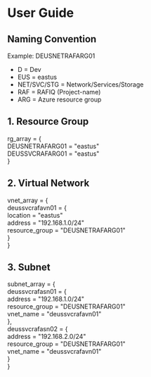 
# User Guide
###
## Naming Convention

Example: DEUSNETRAFARG01
- D = Dev
- EUS = eastus
- NET/SVC/STG = Network/Services/Storage
- RAF = RAFIQ (Project-name)
- ARG = Azure resource group

## 1. Resource Group

rg_array = {  
  DEUSNETRAFARG01 = "eastus"  
  DEUSSVCRAFARG01 = "eastus"   
  }

## 2. Virtual Network

vnet_array = {  
  deussvcrafavn01 = {  
    location       = "eastus"   
    address        = "192.168.1.0/24"  
    resource_group = "DEUSNETRAFARG01"  
  }  
}  

## 3. Subnet

subnet_array = {  
  deussvcrafasn01 = {  
    address        = "192.168.1.0/24"  
    resource_group = "DEUSNETRAFARG01"  
    vnet_name      = "deussvcrafavn01"  
  },  
  deussvcrafasn02 = {  
    address        = "192.168.2.0/24"  
    resource_group = "DEUSNETRAFARG01"  
    vnet_name      = "deussvcrafavn01"  
  }  
}  